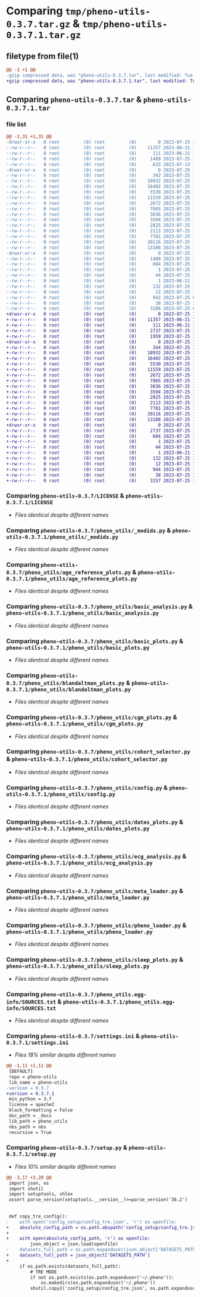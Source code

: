 # Comparing `tmp/pheno-utils-0.3.7.tar.gz` & `tmp/pheno-utils-0.3.7.1.tar.gz`

## filetype from file(1)

```diff
@@ -1 +1 @@
-gzip compressed data, was "pheno-utils-0.3.7.tar", last modified: Tue Jul 25 10:13:43 2023, max compression
+gzip compressed data, was "pheno-utils-0.3.7.1.tar", last modified: Tue Jul 25 11:36:56 2023, max compression
```

## Comparing `pheno-utils-0.3.7.tar` & `pheno-utils-0.3.7.1.tar`

### file list

```diff
@@ -1,31 +1,31 @@
-drwxr-xr-x   0 root         (0) root         (0)        0 2023-07-25 10:13:43.872794 pheno-utils-0.3.7/
--rw-r--r--   0 root         (0) root         (0)    11357 2023-06-21 16:13:16.000000 pheno-utils-0.3.7/LICENSE
--rw-r--r--   0 root         (0) root         (0)      111 2023-06-21 16:13:16.000000 pheno-utils-0.3.7/MANIFEST.in
--rw-r--r--   0 root         (0) root         (0)     1409 2023-07-25 10:13:43.871063 pheno-utils-0.3.7/PKG-INFO
--rw-r--r--   0 root         (0) root         (0)      633 2023-07-13 10:31:33.000000 pheno-utils-0.3.7/README.md
-drwxr-xr-x   0 root         (0) root         (0)        0 2023-07-25 10:13:43.800420 pheno-utils-0.3.7/pheno_utils/
--rw-r--r--   0 root         (0) root         (0)      342 2023-07-25 10:13:02.000000 pheno-utils-0.3.7/pheno_utils/__init__.py
--rw-r--r--   0 root         (0) root         (0)    18932 2023-07-25 10:13:02.000000 pheno-utils-0.3.7/pheno_utils/_modidx.py
--rw-r--r--   0 root         (0) root         (0)    16402 2023-07-25 10:13:02.000000 pheno-utils-0.3.7/pheno_utils/age_reference_plots.py
--rw-r--r--   0 root         (0) root         (0)     5530 2023-07-25 10:13:02.000000 pheno-utils-0.3.7/pheno_utils/basic_analysis.py
--rw-r--r--   0 root         (0) root         (0)    11559 2023-07-25 10:13:02.000000 pheno-utils-0.3.7/pheno_utils/basic_plots.py
--rw-r--r--   0 root         (0) root         (0)     2672 2023-07-25 10:13:02.000000 pheno-utils-0.3.7/pheno_utils/blandaltman_plots.py
--rw-r--r--   0 root         (0) root         (0)     7865 2023-07-25 10:13:02.000000 pheno-utils-0.3.7/pheno_utils/cgm_plots.py
--rw-r--r--   0 root         (0) root         (0)     3036 2023-07-25 10:13:02.000000 pheno-utils-0.3.7/pheno_utils/cohort_selector.py
--rw-r--r--   0 root         (0) root         (0)     3594 2023-07-25 10:13:02.000000 pheno-utils-0.3.7/pheno_utils/config.py
--rw-r--r--   0 root         (0) root         (0)     2825 2023-07-25 10:13:02.000000 pheno-utils-0.3.7/pheno_utils/dates_plots.py
--rw-r--r--   0 root         (0) root         (0)     2113 2023-07-25 10:13:02.000000 pheno-utils-0.3.7/pheno_utils/ecg_analysis.py
--rw-r--r--   0 root         (0) root         (0)     7781 2023-07-25 10:13:02.000000 pheno-utils-0.3.7/pheno_utils/meta_loader.py
--rw-r--r--   0 root         (0) root         (0)    20116 2023-07-25 10:13:02.000000 pheno-utils-0.3.7/pheno_utils/pheno_loader.py
--rw-r--r--   0 root         (0) root         (0)    13188 2023-07-25 10:13:02.000000 pheno-utils-0.3.7/pheno_utils/sleep_plots.py
-drwxr-xr-x   0 root         (0) root         (0)        0 2023-07-25 10:13:43.865232 pheno-utils-0.3.7/pheno_utils.egg-info/
--rw-r--r--   0 root         (0) root         (0)     1409 2023-07-25 10:13:43.000000 pheno-utils-0.3.7/pheno_utils.egg-info/PKG-INFO
--rw-r--r--   0 root         (0) root         (0)      684 2023-07-25 10:13:43.000000 pheno-utils-0.3.7/pheno_utils.egg-info/SOURCES.txt
--rw-r--r--   0 root         (0) root         (0)        1 2023-07-25 10:13:43.000000 pheno-utils-0.3.7/pheno_utils.egg-info/dependency_links.txt
--rw-r--r--   0 root         (0) root         (0)       44 2023-07-25 10:13:43.000000 pheno-utils-0.3.7/pheno_utils.egg-info/entry_points.txt
--rw-r--r--   0 root         (0) root         (0)        1 2023-06-21 16:16:15.000000 pheno-utils-0.3.7/pheno_utils.egg-info/not-zip-safe
--rw-r--r--   0 root         (0) root         (0)      132 2023-07-25 10:13:43.000000 pheno-utils-0.3.7/pheno_utils.egg-info/requires.txt
--rw-r--r--   0 root         (0) root         (0)       12 2023-07-25 10:13:43.000000 pheno-utils-0.3.7/pheno_utils.egg-info/top_level.txt
--rw-r--r--   0 root         (0) root         (0)      942 2023-07-25 09:59:28.000000 pheno-utils-0.3.7/settings.ini
--rw-r--r--   0 root         (0) root         (0)       38 2023-07-25 10:13:43.873614 pheno-utils-0.3.7/setup.cfg
--rw-r--r--   0 root         (0) root         (0)     3106 2023-07-25 09:08:28.000000 pheno-utils-0.3.7/setup.py
+drwxr-xr-x   0 root         (0) root         (0)        0 2023-07-25 11:36:56.863541 pheno-utils-0.3.7.1/
+-rw-r--r--   0 root         (0) root         (0)    11357 2023-06-21 16:13:16.000000 pheno-utils-0.3.7.1/LICENSE
+-rw-r--r--   0 root         (0) root         (0)      111 2023-06-21 16:13:16.000000 pheno-utils-0.3.7.1/MANIFEST.in
+-rw-r--r--   0 root         (0) root         (0)     2737 2023-07-25 11:36:56.862470 pheno-utils-0.3.7.1/PKG-INFO
+-rw-r--r--   0 root         (0) root         (0)     1959 2023-07-25 11:36:20.000000 pheno-utils-0.3.7.1/README.md
+drwxr-xr-x   0 root         (0) root         (0)        0 2023-07-25 11:36:56.816677 pheno-utils-0.3.7.1/pheno_utils/
+-rw-r--r--   0 root         (0) root         (0)      344 2023-07-25 11:36:05.000000 pheno-utils-0.3.7.1/pheno_utils/__init__.py
+-rw-r--r--   0 root         (0) root         (0)    18932 2023-07-25 11:36:05.000000 pheno-utils-0.3.7.1/pheno_utils/_modidx.py
+-rw-r--r--   0 root         (0) root         (0)    16402 2023-07-25 11:36:05.000000 pheno-utils-0.3.7.1/pheno_utils/age_reference_plots.py
+-rw-r--r--   0 root         (0) root         (0)     5530 2023-07-25 11:36:05.000000 pheno-utils-0.3.7.1/pheno_utils/basic_analysis.py
+-rw-r--r--   0 root         (0) root         (0)    11559 2023-07-25 11:36:05.000000 pheno-utils-0.3.7.1/pheno_utils/basic_plots.py
+-rw-r--r--   0 root         (0) root         (0)     2672 2023-07-25 11:36:05.000000 pheno-utils-0.3.7.1/pheno_utils/blandaltman_plots.py
+-rw-r--r--   0 root         (0) root         (0)     7865 2023-07-25 11:36:05.000000 pheno-utils-0.3.7.1/pheno_utils/cgm_plots.py
+-rw-r--r--   0 root         (0) root         (0)     3036 2023-07-25 11:36:05.000000 pheno-utils-0.3.7.1/pheno_utils/cohort_selector.py
+-rw-r--r--   0 root         (0) root         (0)     3594 2023-07-25 11:36:05.000000 pheno-utils-0.3.7.1/pheno_utils/config.py
+-rw-r--r--   0 root         (0) root         (0)     2825 2023-07-25 11:36:05.000000 pheno-utils-0.3.7.1/pheno_utils/dates_plots.py
+-rw-r--r--   0 root         (0) root         (0)     2113 2023-07-25 11:36:05.000000 pheno-utils-0.3.7.1/pheno_utils/ecg_analysis.py
+-rw-r--r--   0 root         (0) root         (0)     7781 2023-07-25 11:36:05.000000 pheno-utils-0.3.7.1/pheno_utils/meta_loader.py
+-rw-r--r--   0 root         (0) root         (0)    20116 2023-07-25 11:36:05.000000 pheno-utils-0.3.7.1/pheno_utils/pheno_loader.py
+-rw-r--r--   0 root         (0) root         (0)    13188 2023-07-25 11:36:05.000000 pheno-utils-0.3.7.1/pheno_utils/sleep_plots.py
+drwxr-xr-x   0 root         (0) root         (0)        0 2023-07-25 11:36:56.852462 pheno-utils-0.3.7.1/pheno_utils.egg-info/
+-rw-r--r--   0 root         (0) root         (0)     2737 2023-07-25 11:36:56.000000 pheno-utils-0.3.7.1/pheno_utils.egg-info/PKG-INFO
+-rw-r--r--   0 root         (0) root         (0)      684 2023-07-25 11:36:56.000000 pheno-utils-0.3.7.1/pheno_utils.egg-info/SOURCES.txt
+-rw-r--r--   0 root         (0) root         (0)        1 2023-07-25 11:36:56.000000 pheno-utils-0.3.7.1/pheno_utils.egg-info/dependency_links.txt
+-rw-r--r--   0 root         (0) root         (0)       44 2023-07-25 11:36:56.000000 pheno-utils-0.3.7.1/pheno_utils.egg-info/entry_points.txt
+-rw-r--r--   0 root         (0) root         (0)        1 2023-06-21 16:16:15.000000 pheno-utils-0.3.7.1/pheno_utils.egg-info/not-zip-safe
+-rw-r--r--   0 root         (0) root         (0)      132 2023-07-25 11:36:56.000000 pheno-utils-0.3.7.1/pheno_utils.egg-info/requires.txt
+-rw-r--r--   0 root         (0) root         (0)       12 2023-07-25 11:36:56.000000 pheno-utils-0.3.7.1/pheno_utils.egg-info/top_level.txt
+-rw-r--r--   0 root         (0) root         (0)      944 2023-07-25 11:35:51.000000 pheno-utils-0.3.7.1/settings.ini
+-rw-r--r--   0 root         (0) root         (0)       38 2023-07-25 11:36:56.864315 pheno-utils-0.3.7.1/setup.cfg
+-rw-r--r--   0 root         (0) root         (0)     3157 2023-07-25 11:35:24.000000 pheno-utils-0.3.7.1/setup.py
```

### Comparing `pheno-utils-0.3.7/LICENSE` & `pheno-utils-0.3.7.1/LICENSE`

 * *Files identical despite different names*

### Comparing `pheno-utils-0.3.7/pheno_utils/_modidx.py` & `pheno-utils-0.3.7.1/pheno_utils/_modidx.py`

 * *Files identical despite different names*

### Comparing `pheno-utils-0.3.7/pheno_utils/age_reference_plots.py` & `pheno-utils-0.3.7.1/pheno_utils/age_reference_plots.py`

 * *Files identical despite different names*

### Comparing `pheno-utils-0.3.7/pheno_utils/basic_analysis.py` & `pheno-utils-0.3.7.1/pheno_utils/basic_analysis.py`

 * *Files identical despite different names*

### Comparing `pheno-utils-0.3.7/pheno_utils/basic_plots.py` & `pheno-utils-0.3.7.1/pheno_utils/basic_plots.py`

 * *Files identical despite different names*

### Comparing `pheno-utils-0.3.7/pheno_utils/blandaltman_plots.py` & `pheno-utils-0.3.7.1/pheno_utils/blandaltman_plots.py`

 * *Files identical despite different names*

### Comparing `pheno-utils-0.3.7/pheno_utils/cgm_plots.py` & `pheno-utils-0.3.7.1/pheno_utils/cgm_plots.py`

 * *Files identical despite different names*

### Comparing `pheno-utils-0.3.7/pheno_utils/cohort_selector.py` & `pheno-utils-0.3.7.1/pheno_utils/cohort_selector.py`

 * *Files identical despite different names*

### Comparing `pheno-utils-0.3.7/pheno_utils/config.py` & `pheno-utils-0.3.7.1/pheno_utils/config.py`

 * *Files identical despite different names*

### Comparing `pheno-utils-0.3.7/pheno_utils/dates_plots.py` & `pheno-utils-0.3.7.1/pheno_utils/dates_plots.py`

 * *Files identical despite different names*

### Comparing `pheno-utils-0.3.7/pheno_utils/ecg_analysis.py` & `pheno-utils-0.3.7.1/pheno_utils/ecg_analysis.py`

 * *Files identical despite different names*

### Comparing `pheno-utils-0.3.7/pheno_utils/meta_loader.py` & `pheno-utils-0.3.7.1/pheno_utils/meta_loader.py`

 * *Files identical despite different names*

### Comparing `pheno-utils-0.3.7/pheno_utils/pheno_loader.py` & `pheno-utils-0.3.7.1/pheno_utils/pheno_loader.py`

 * *Files identical despite different names*

### Comparing `pheno-utils-0.3.7/pheno_utils/sleep_plots.py` & `pheno-utils-0.3.7.1/pheno_utils/sleep_plots.py`

 * *Files identical despite different names*

### Comparing `pheno-utils-0.3.7/pheno_utils.egg-info/SOURCES.txt` & `pheno-utils-0.3.7.1/pheno_utils.egg-info/SOURCES.txt`

 * *Files identical despite different names*

### Comparing `pheno-utils-0.3.7/settings.ini` & `pheno-utils-0.3.7.1/settings.ini`

 * *Files 18% similar despite different names*

```diff
@@ -1,11 +1,11 @@
 [DEFAULT]
 repo = pheno-utils
 lib_name = pheno-utils
-version = 0.3.7
+version = 0.3.7.1
 min_python = 3.7
 license = apache2
 black_formatting = False
 doc_path = _docs
 lib_path = pheno_utils
 nbs_path = nbs
 recursive = True
```

### Comparing `pheno-utils-0.3.7/setup.py` & `pheno-utils-0.3.7.1/setup.py`

 * *Files 10% similar despite different names*

```diff
@@ -3,17 +3,20 @@
 import json, os
 import shutil
 import setuptools, shlex
 assert parse_version(setuptools.__version__)>=parse_version('36.2')
 
 
 def copy_tre_config():
-    with open('config_setup/config_tre.json', 'r') as openfile:
+    absolute_config_path = os.path.abspath('config_setup/config_tre.json')
+
+    with open(absolute_config_path, 'r') as openfile:
         json_object = json.load(openfile)
-    datasets_full_path = os.path.expanduser(json_object['DATASETS_PATH'])
+    datasets_full_path = json_object['DATASETS_PATH']
+    
     if os.path.exists(datasets_full_path):
         # TRE MODE
         if not os.path.exists(os.path.expanduser('~/.pheno')):
             os.makedirs(os.path.expanduser('~/.pheno'))
         shutil.copy2('config_setup/config_tre.json', os.path.expanduser('~/.pheno/config.json'))
```

